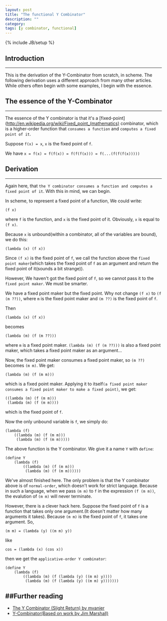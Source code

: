 ```yaml
---
layout: post
title: "The functional Y Combinator"
description: ""
category: 
tags: [y combinator, functional]
---
```

{% include JB/setup %}

## Introduction
---
This is the derivation of the Y-Combinator from scratch, in scheme. The following derivation uses a different approach from many other articles. While others often begin with some examples, I begin with the essence.  


## The essence of the Y-Combinator
---
The essence of the Y combinator is that it's a [fixed-point](http://en.wikipedia.org/wiki/Fixed_point_(mathematics) combinator, which is a higher-order function that `consumes a function` and `computes a fixed point of it`.

Suppose `f(x) = x`, `x` is the fixed point of `f`.  

We have `x = f(x) = f(f(x)) = f(f(f(x))) = f(...(f(f(f(x)))))`  


## Derivation
---
Again here, that `the Y combinator consumes a function and computes a fixed point of it`. With this in mind, we can begin.

In scheme, to represent a fixed point of a function, We could write:  

    (f x)
	
where `f` is the function, and `x` is the fixed point of it. Obviously, `x` is equal to `(f x)`.

Because `x` is unbound(within a combinator, all of the variables are bound), we do this:

    (lambda (x) (f x))
		
Since `(f x)` is the fixed point of `f`, we call the function above the `fixed point maker`(which takes the fixed point of `f` as an argument and return the fixed point of it(sounds a bit strange)).

However, We haven't got the fixed point of `f`, so we cannot pass it to the `fixed point maker`. We must be smarter.

We have a fixed point maker but the fixed point. Why not change `(f x)` to `(f (m ??))`, where `m` is the fixed point maker and `(m ??)` is the fixed point of `f`.

Then

    (lambda (x) (f x))

becomes

    (lambda (m) (f (m ??)))
	
where `m` is a fixed point maker. `(lambda (m) (f (m ??)))` is also a fixed point maker, which takes a fixed point maker as an argument...

Now, the fixed point maker consumes a fixed point maker, so `(m ??)` becomes `(m m)`. We get:

    (lambda (m) (f (m m)))

which is a fixed point maker. Applying it to itself`(a fixed point maker consumes a fixed point maker to make a fixed point)`, we get:

    ((lambda (m) (f (m m)))
	 (lambda (m) (f (m m))))
	 
which is the fixed point of `f`.  

Now the only unbound variable is `f`, we simply do:

	(lambda (f)
		((lambda (m) (f (m m)))
		 (lambda (m) (f (m m)))))

The above function is the Y combinator. We give it a name `Y` with `define`:

	(define Y
		(lambda (f)
			((lambda (m) (f (m m)))
			 (lambda (m) (f (m m))))))
			 
We've almost finished here. The only problem is that the Y combinator above is of `normal-order`, which doesn't work for strict language. Because in such a language, when we pass `(m m)` to `f` in the expression `(f (m m))`, the evalution of `(m m)` will never terminate.
		 
However, there is a clever hack here. Suppose the fixed point of `f` is a function that takes only one argument.(It doesn't matter how many arguments it takes). Because `(m m)` is the fixed point of `f`, it takes one argument. So,

    (m m) = (lambda (y) ((m m) y))
	
like

    cos = (lambda (x) (cos x))
	
then we get the `applicative-order Y combinator`:

	(define Y
		(lambda (f)
			((lambda (m) (f (lambda (y) ((m m) y))))
			 (lambda (m) (f (lambda (y) ((m m) y)))))))  
			 


##Further reading
---  

* [The Y Combinator (Slight Return) by mvanier](http://mvanier.livejournal.com/2897.html)
* [Y-Combinator(Based on work by Jim Marshall)](http://dangermouse.brynmawr.edu/cs245/ycomb_jim.html)

